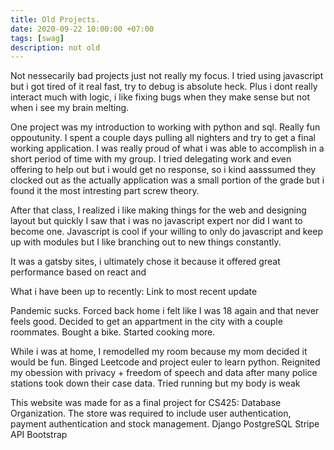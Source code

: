 ```yaml
---
title: Old Projects.
date: 2020-09-22 10:00:00 +07:00
tags: [swag]
description: not old
---
```


Not nessecarily bad projects just not really my focus.
I tried using javascript but i got tired of it real fast, try to debug is absolute heck.
Plus i dont really interact much with logic, i like fixing bugs when they make sense but not when 
i see my brain melting.

One project was my introduction to working with python and sql. Really fun oppoutunity. I spent a couple days pulling all nighters and try to get a final working application. I was really proud of what i was able to accomplish in a short period of time with my group. I tried delegating work and even offering to help out but i would get no response, so i kind aasssumed they clocked out as the actually application was a small portion of the grade but i found it the most intresting part screw theory.

After that class, I realized i like making things for the web and designing layout but quickly I saw that i was no javascript expert nor did I want to become one. Javascript is cool if your willing to only do javascript and keep up with modules but I like branching out to new things constantly. 

It was a gatsby sites, i ultimately chose it because it offered great performance based on react and

What i have been up to recently:
Link to most recent update

Pandemic sucks. Forced back home i felt like I was 18 again and that never feels good. Decided to get an appartment in the city with a couple roommates. Bought a bike. Started cooking more.

While i was at home, I remodelled my room because my mom decided it would be fun. Binged Leetcode and project euler to learn python. Reignited my obession with privacy + freedom of speech and data after many police stations took down their case data. Tried running but my body is weak


This website was made for as a final project for CS425: Database Organization. The store was required to include user authentication, payment authentication and stock management.
Django
PostgreSQL
Stripe API
Bootstrap